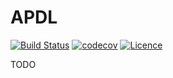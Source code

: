# APDL

[![Build Status](https://travis-ci.org/SnipyJulmy/APDL.svg?branch=master)](https://travis-ci.org/SnipyJulmy/APDL)
[![codecov](https://codecov.io/gh/SnipyJulmy/APDL/branch/master/graph/badge.svg)](https://codecov.io/gh/SnipyJulmy/APDL)
[![Licence](https://img.shields.io/badge/licence-GPLv3-brightgreen.svg)](https://github.com/SnipyJulmy/APDL/blob/master/LICENSE)

TODO
